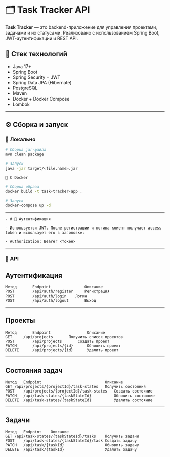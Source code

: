 # 🗂️ Task Tracker API

**Task Tracker** — это backend-приложение для управления проектами, задачами и их статусами. Реализовано с использованием Spring Boot, JWT-аутентификации и REST API.

## 🚀 Стек технологий

- Java 17+
- Spring Boot
- Spring Security + JWT
- Spring Data JPA (Hibernate)
- PostgreSQL
- Maven
- Docker + Docker Compose
- Lombok

---

## ⚙️ Сборка и запуск

### 🧱 Локально

```bash
# Сборка jar-файла
mvn clean package

# Запуск
java -jar target/<file.name>.jar

🐳 С Docker

# Сборка образа
docker build -t task-tracker-app .

# Запуск
docker-compose up -d
```
---
````
- # 🔐 Аутентификация

- Используется JWT. После регистрации и логина клиент получает access token и использует его в заголовке:

- Authorization: Bearer <токен>
````
---

### 📌 API
## Аутентификация
````
Метод	    Endpoint	           Описание
POST	    /api/auth/register	   Регистрация
POST	    /api/auth/login	   Логин
POST        /api/auth/logout       Выход
````
---

## Проекты
````
Метод	    Endpoint	            Описание
GET	    /api/projects	    Получить список проектов
POST	    /api/projects	    Создать проект
PATCH	    /api/projects/{id}	    Обновить проект
DELETE	    /api/projects/{id}	    Удалить проект
````
---

## Состояния задач
````
Метод	Endpoint	                        Описание
GET	/api/projects/{projectId}/task-states	Получить состояния
POST	/api/projects/{projectId}/task-states	Создать состояние
PATCH	/api/task-states/{taskStateId}	        Обновить состояние
DELETE	/api/task-states/{taskStateId}	        Удалить состояние
````
---
## Задачи
````
Метод	Endpoint	Описание
GET	/api/task-states/{taskStateId}/tasks	Получить задачи
POST	/api/task-states/{taskStateId}/task	Создать задачу
PATCH	/api/task/{taskId}	                Обновить задачу
DELETE	/api/task/{taskId}	                Удалить задачу
````


